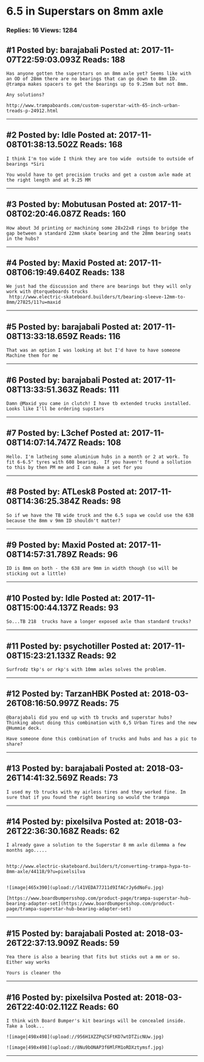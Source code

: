 # 6.5 in Superstars on 8mm axle

### Replies: 16 Views: 1284

## \#1 Posted by: barajabali Posted at: 2017-11-07T22:59:03.093Z Reads: 188

```
Has anyone gotten the superstars on an 8mm axle yet? Seems like with an OD of 28mm there are no bearings that can go down to 8mm ID. @trampa makes spacers to get the bearings up to 9.25mm but not 8mm.  

Any solutions? 

http://www.trampaboards.com/custom-superstar-with-65-inch-urban-treads-p-24912.html
```

---
## \#2 Posted by: Idle Posted at: 2017-11-08T01:38:13.502Z Reads: 168

```
I think I'm too wide I think they are too wide  outside to outside of bearings *Siri

You would have to get precision trucks and get a custom axle made at the right length and at 9.25 MM
```

---
## \#3 Posted by: Mobutusan Posted at: 2017-11-08T02:20:46.087Z Reads: 160

```
How about 3d printing or machining some 28x22x8 rings to bridge the gap between a standard 22mm skate bearing and the 28mm bearing seats in the hubs?
```

---
## \#4 Posted by: Maxid Posted at: 2017-11-08T06:19:49.640Z Reads: 138

```
We just had the discussion and there are bearings but they will only work with @torqueboards trucks
 http://www.electric-skateboard.builders/t/bearing-sleeve-12mm-to-8mm/27825/11?u=maxid
```

---
## \#5 Posted by: barajabali Posted at: 2017-11-08T13:33:18.659Z Reads: 116

```
That was an option I was looking at but I'd have to have someone Machine them for me
```

---
## \#6 Posted by: barajabali Posted at: 2017-11-08T13:33:51.363Z Reads: 111

```
Damn @Maxid you came in clutch! I have tb extended trucks installed. Looks like I'll be ordering supstars
```

---
## \#7 Posted by: L3chef Posted at: 2017-11-08T14:07:14.747Z Reads: 108

```
Hello. I'm latheing some aluminium hubs in a month or 2 at work. To fit 6-6.5" tyres with 608 bearing.  If you haven't found a sollution to this by then PM me and I can make a set for you
```

---
## \#8 Posted by: ATLesk8 Posted at: 2017-11-08T14:36:25.384Z Reads: 98

```
So if we have the TB wide truck and the 6.5 supa we could use the 638 because the 8mm v 9mm ID shouldn't matter?
```

---
## \#9 Posted by: Maxid Posted at: 2017-11-08T14:57:31.789Z Reads: 96

```
ID is 8mm on both - the 638 are 9mm in width though (so will be sticking out a little)
```

---
## \#10 Posted by: Idle Posted at: 2017-11-08T15:00:44.137Z Reads: 93

```
So...TB 218  trucks have a longer exposed axle than standard trucks?
```

---
## \#11 Posted by: psychotiller Posted at: 2017-11-08T15:23:21.133Z Reads: 92

```
Surfrodz tkp's or rkp's with 10mm axles solves the problem.
```

---
## \#12 Posted by: TarzanHBK Posted at: 2018-03-26T08:16:50.997Z Reads: 75

```
@barajabali did you end up with tb trucks and superstar hubs?
Thinking about doing this combination with 6,5 Urban Tires and the new @Hummie deck.

Have someone done this combination of trucks and hubs and has a pic to share?
```

---
## \#13 Posted by: barajabali Posted at: 2018-03-26T14:41:32.569Z Reads: 73

```
I used my tb trucks with my airless tires and they worked fine. Im sure that if you found the right bearing so would the trampa
```

---
## \#14 Posted by: pixelsilva Posted at: 2018-03-26T22:36:30.168Z Reads: 62

```
I already gave a solution to the Superstar 8 mm axle dilemma a few months ago.....


http://www.electric-skateboard.builders/t/converting-trampa-hypa-to-8mm-axle/44118/9?u=pixelsilva


![image|465x390](upload://l41VEDA77J11d9IfACrJy6dNoFu.jpg)

[https://www.boardbumpersshop.com/product-page/trampa-superstar-hub-bearing-adapter-set](https://www.boardbumpersshop.com/product-page/trampa-superstar-hub-bearing-adapter-set)
```

---
## \#15 Posted by: barajabali Posted at: 2018-03-26T22:37:13.909Z Reads: 59

```
Yea there is also a bearing that fits but sticks out a mm or so. Either way works

Yours is cleaner tho
```

---
## \#16 Posted by: pixelsilva Posted at: 2018-03-26T22:40:02.112Z Reads: 60

```
I think with Board Bumper's kit bearings will be concealed inside. Take a look...

![image|498x498](upload://956H1XZZPqCSFtKD7wtDTZicNUw.jpg)

![image|498x498](upload://8Nu9bONAP3f6MlFM1oRDXztymsf.jpg)
```

---
